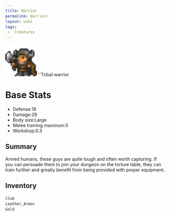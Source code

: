 ```yaml
---
title: Warrior
permalink: Warrior/
layout: wiki
tags:
 -  Creatures
---
```


<img src="warrior.png" title="fig:warrior.png" alt="warrior.png" width="100" />
''Tribal warrior

Base Stats
==========

-   Defense:19
-   Damage:29
-   Body size:Large
-   Melee training maximum:5
-   Workshop:0.3

Summary
-------

Armed humans, these guys are quite tough and often worth capturing. If
you can persuade them to join your dungeon on the torture table, they
can train further and greatly benefit from being provided with proper
equipment.

Inventory
---------

`Club`  
`Leather_Armor`  
`Gold`
